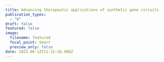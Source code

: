 ```yaml
---
title: Advancing therapeutic applications of synthetic gene circuits
publication_types:
  - "0"
draft: false
featured: false
image:
  filename: featured
  focal_point: Smart
  preview_only: false
date: 2021-06-12T21:15:26.906Z
---
```

